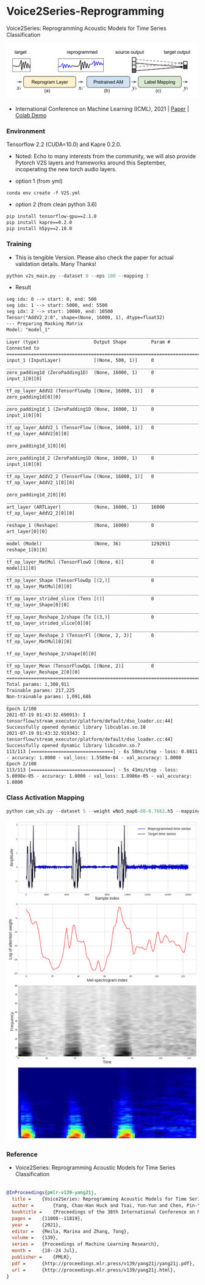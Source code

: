 # Voice2Series-Reprogramming

Voice2Series: Reprogramming Acoustic Models for Time Series Classification


<img src="https://github.com/huckiyang/Voice2Series-Reprogramming/blob/main/img/img.png" width="500">


- International Conference on Machine Learning (ICML), 2021 | [Paper](http://proceedings.mlr.press/v139/yang21j/yang21j.pdf) | [Colab Demo](https://colab.research.google.com/drive/18WpsEfz_qjjHcA7BVW-y9SHN3XLKT1Yq?usp=sharing)


### Environment


Tensorflow 2.2 (CUDA=10.0) and Kapre 0.2.0. 

- Noted: Echo to many interests from the community, we will also provide Pytorch V2S layers and frameworks around this September, incoperating the new torch audio layers. 

- option 1 (from yml)

```shell
conda env create -f V2S.yml
```

- option 2 (from clean python 3.6)

```shell
pip install tensorflow-gpu==2.1.0
pip install kapre==0.2.0
pip install h5py==2.10.0
```

### Training

- This is tengible Version. Please also check the paper for actual validation details. Many Thanks!

```python
python v2s_main.py --dataset 0 --eps 100 --mapping 3
```


- Result

```shell
seg idx: 0 --> start: 0, end: 500
seg idx: 1 --> start: 5000, end: 5500
seg idx: 2 --> start: 10000, end: 10500
Tensor("AddV2_2:0", shape=(None, 16000, 1), dtype=float32)
--- Preparing Masking Matrix
Model: "model_1"
__________________________________________________________________________________________________
Layer (type)                    Output Shape         Param #     Connected to                     
==================================================================================================
input_1 (InputLayer)            [(None, 500, 1)]     0                                            
__________________________________________________________________________________________________
zero_padding1d (ZeroPadding1D)  (None, 16000, 1)     0           input_1[0][0]                    
__________________________________________________________________________________________________
tf_op_layer_AddV2 (TensorFlowOp [(None, 16000, 1)]   0           zero_padding1d[0][0]             
__________________________________________________________________________________________________
zero_padding1d_1 (ZeroPadding1D (None, 16000, 1)     0           input_1[0][0]                    
__________________________________________________________________________________________________
tf_op_layer_AddV2_1 (TensorFlow [(None, 16000, 1)]   0           tf_op_layer_AddV2[0][0]          
                                                                 zero_padding1d_1[0][0]           
__________________________________________________________________________________________________
zero_padding1d_2 (ZeroPadding1D (None, 16000, 1)     0           input_1[0][0]                    
__________________________________________________________________________________________________
tf_op_layer_AddV2_2 (TensorFlow [(None, 16000, 1)]   0           tf_op_layer_AddV2_1[0][0]        
                                                                 zero_padding1d_2[0][0]           
__________________________________________________________________________________________________
art_layer (ARTLayer)            (None, 16000, 1)     16000       tf_op_layer_AddV2_2[0][0]        
__________________________________________________________________________________________________
reshape_1 (Reshape)             (None, 16000)        0           art_layer[0][0]                  
__________________________________________________________________________________________________
model (Model)                   (None, 36)           1292911     reshape_1[0][0]                  
__________________________________________________________________________________________________
tf_op_layer_MatMul (TensorFlowO [(None, 6)]          0           model[1][0]                      
__________________________________________________________________________________________________
tf_op_layer_Shape (TensorFlowOp [(2,)]               0           tf_op_layer_MatMul[0][0]         
__________________________________________________________________________________________________
tf_op_layer_strided_slice (Tens [()]                 0           tf_op_layer_Shape[0][0]          
__________________________________________________________________________________________________
tf_op_layer_Reshape_2/shape (Te [(3,)]               0           tf_op_layer_strided_slice[0][0]  
__________________________________________________________________________________________________
tf_op_layer_Reshape_2 (TensorFl [(None, 2, 3)]       0           tf_op_layer_MatMul[0][0]         
                                                                 tf_op_layer_Reshape_2/shape[0][0]
__________________________________________________________________________________________________
tf_op_layer_Mean (TensorFlowOpL [(None, 2)]          0           tf_op_layer_Reshape_2[0][0]      
==================================================================================================
Total params: 1,308,911
Trainable params: 217,225
Non-trainable params: 1,091,686
__________________________________________________________________________________________________
Epoch 1/100
2021-07-19 01:43:32.690913: I tensorflow/stream_executor/platform/default/dso_loader.cc:44] Successfully opened dynamic library libcublas.so.10
2021-07-19 01:43:32.919343: I tensorflow/stream_executor/platform/default/dso_loader.cc:44] Successfully opened dynamic library libcudnn.so.7
113/113 [==============================] - 6s 50ms/step - loss: 0.0811 - accuracy: 1.0000 - val_loss: 1.5589e-04 - val_accuracy: 1.0000
Epoch 2/100
113/113 [==============================] - 5s 41ms/step - loss: 5.0098e-05 - accuracy: 1.0000 - val_loss: 1.0906e-05 - val_accuracy: 1.0000
```


### Class Activation Mapping

```python
python cam_v2s.py --dataset 5 --weight wNo5_map6-88-0.7662.h5 --mapping 6 --layer conv2d_1
```

  
 
<img src="https://github.com/huckiyang/Voice2Series-Reprogramming/blob/main/results/0715_0318_ts_No5.png" width="600">

### Reference

- Voice2Series: Reprogramming Acoustic Models for Time Series Classification


```bib

@InProceedings{pmlr-v139-yang21j,
  title = 	 {Voice2Series: Reprogramming Acoustic Models for Time Series Classification},
  author =       {Yang, Chao-Han Huck and Tsai, Yun-Yun and Chen, Pin-Yu},
  booktitle = 	 {Proceedings of the 38th International Conference on Machine Learning},
  pages = 	 {11808--11819},
  year = 	 {2021},
  editor = 	 {Meila, Marina and Zhang, Tong},
  volume = 	 {139},
  series = 	 {Proceedings of Machine Learning Research},
  month = 	 {18--24 Jul},
  publisher =    {PMLR},
  pdf = 	 {http://proceedings.mlr.press/v139/yang21j/yang21j.pdf},
  url = 	 {http://proceedings.mlr.press/v139/yang21j.html},
}

```
